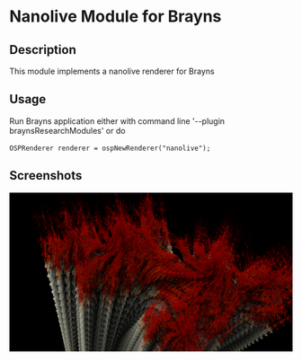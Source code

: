 # Nanolive Module for Brayns

## Description
This module implements a nanolive renderer for Brayns

## Usage
Run Brayns application either with command line '--plugin braynsResearchModules' or do
```
OSPRenderer renderer = ospNewRenderer("nanolive");
```

## Screenshots
![Nanolive](doc/nanolive.png)
